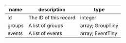 | name   | description           | type             |
|--------|-----------------------|------------------|
| id     | The ID of this record | integer          |
| groups | A list of groups      | array; GroupTiny |
| events | A list of events      | array; EventTiny |